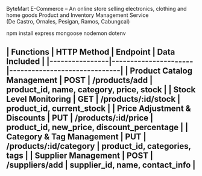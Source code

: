 ByteMart E-Commerce – An online store selling electronics, clothing and home goods 
Product and Inventory Management Service  
(De Castro, Ornales, Pesigan, Ramos, Cabungcal) 

npm install express mongoose nodemon dotenv

| Functions         | HTTP Method              | Endpoint                  | Data Included |
|----------------|----------------------|------------------------------|
| Product Catalog Management  | POST  | /products/add       | product_id, name, category, price, stock |
| Stock Level Monitoring | GET  | /products/:id/stock       | product_id, current_stock |
| Price Adjustment & Discounts  | PUT   | /products/:id/price         | product_id, new_price, discount_percentage |
| Category & Tag Management  | PUT   | /products/:id/category       | product_id, categories, tags |
| Supplier Management | POST  | /suppliers/add        | supplier_id, name, contact_info |
------------------------------------------------------------------------